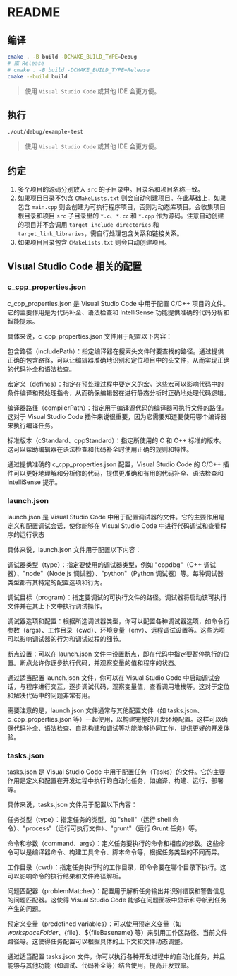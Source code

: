 # README

## 编译

``` sh
cmake . -B build -DCMAKE_BUILD_TYPE=Debug
# 或 Release
# cmake . -B build -DCMAKE_BUILD_TYPE=Release
cmake --build build
```

> 使用 `Visual Studio Code` 或其他 IDE 会更方便。

## 执行

``` sh
./out/debug/example-test
```

> 使用 `Visual Studio Code` 或其他 IDE 会更方便。

## 约定

1. 多个项目的源码分别放入 `src` 的子目录中。目录名和项目名称一致。
1. 如果项目目录不包含 `CMakeLists.txt` 则会自动创建项目。在此基础上，如果包含 `main.cpp` 则会创建为可执行程序项目，否则为动态库项目。会收集项目根目录和项目 `src` 子目录里的 `*.c`、`*.cc` 和 `*.cpp` 作为源码。注意自动创建的项目并不会调用 `target_include_directories` 和 `target_link_libraries`，需自行处理包含关系和链接关系。
1. 如果项目目录包含 `CMakeLists.txt` 则会自动创建项目。

## Visual Studio Code 相关的配置

### c_cpp_properties.json

c_cpp_properties.json 是 Visual Studio Code 中用于配置 C/C++ 项目的文件。它的主要作用是为代码补全、语法检查和 IntelliSense 功能提供准确的代码分析和智能提示。

具体来说，c_cpp_properties.json 文件用于配置以下内容：

包含路径（includePath）：指定编译器在搜索头文件时要查找的路径。通过提供正确的包含路径，可以让编辑器准确地识别和定位项目中的头文件，从而实现正确的代码补全和语法检查。

宏定义（defines）：指定在预处理过程中要定义的宏。这些宏可以影响代码中的条件编译和预处理指令，从而确保编辑器在进行静态分析时正确地处理代码逻辑。

编译器路径（compilerPath）：指定用于编译源代码的编译器可执行文件的路径。这对于 Visual Studio Code 插件来说很重要，因为它需要知道要使用哪个编译器来执行编译任务。

标准版本（cStandard、cppStandard）：指定所使用的 C 和 C++ 标准的版本。这可以帮助编辑器在语法检查和代码补全时使用正确的规则和特性。

通过提供准确的 c_cpp_properties.json 配置，Visual Studio Code 的 C/C++ 插件可以更好地理解和分析你的代码，提供更准确和有用的代码补全、语法检查和 IntelliSense 提示。

### launch.json

launch.json 是 Visual Studio Code 中用于配置调试器的文件。它的主要作用是定义和配置调试会话，使你能够在 Visual Studio Code 中进行代码调试和查看程序的运行状态

具体来说，launch.json 文件用于配置以下内容：

调试器类型（type）：指定要使用的调试器类型，例如 "cppdbg"（C++ 调试器）、"node"（Node.js 调试器）、"python"（Python 调试器）等。每种调试器类型都有其特定的配置选项和行为。

调试目标（program）：指定要调试的可执行文件的路径。调试器将启动该可执行文件并在其上下文中执行调试操作。

调试器选项和配置：根据所选调试器类型，你可以配置各种调试器选项，如命令行参数（args）、工作目录（cwd）、环境变量（env）、远程调试设置等。这些选项可以影响调试器的行为和调试过程的细节。

断点设置：可以在 launch.json 文件中设置断点，即在代码中指定要暂停执行的位置。断点允许你逐步执行代码，并观察变量的值和程序的状态。

通过适当配置 launch.json 文件，你可以在 Visual Studio Code 中启动调试会话，与程序进行交互，逐步调试代码，观察变量值，查看调用堆栈等。这对于定位和解决代码中的问题非常有用。

需要注意的是，launch.json 文件通常与其他配置文件（如 tasks.json、c_cpp_properties.json 等）一起使用，以构建完整的开发环境配置。这样可以确保代码补全、语法检查、自动构建和调试等功能能够协同工作，提供更好的开发体验。

### tasks.json

tasks.json 是 Visual Studio Code 中用于配置任务（Tasks）的文件。它的主要作用是定义和配置在开发过程中执行的自动化任务，如编译、构建、运行、部署等。

具体来说，tasks.json 文件用于配置以下内容：

任务类型（type）：指定任务的类型，如 "shell"（运行 shell 命令）、"process"（运行可执行文件）、"grunt"（运行 Grunt 任务）等。

命令和参数（command、args）：定义任务要执行的命令和相应的参数。这些命令可以是编译器命令、构建工具命令、脚本命令等，根据任务类型的不同而异。

工作目录（cwd）：指定任务执行时的工作目录，即命令要在哪个目录下执行。这可以影响命令的执行结果和文件路径解析。

问题匹配器（problemMatcher）：配置用于解析任务输出并识别错误和警告信息的问题匹配器。这使得 Visual Studio Code 能够在问题面板中显示和导航到任务产生的问题。

预定义变量（predefined variables）：可以使用预定义变量（如 ${workspaceFolder}、${file}、${fileBasename} 等）来引用工作区路径、当前文件路径等。这使得任务配置可以根据具体的上下文和文件动态调整。

通过适当配置 tasks.json 文件，你可以执行各种开发过程中的自动化任务，并且能够与其他功能（如调试、代码补全等）结合使用，提高开发效率。
